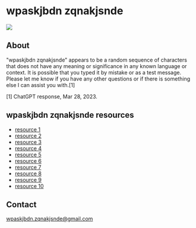 # wpaskjbdn zqnakjsnde
![](figure/wpaskjbdn%20zqnakjsnde.png)

## About
"wpaskjbdn zqnakjsnde" appears to be a random sequence of characters that does not have any meaning or significance in any known language or context. It is possible that you typed it by mistake or as a test message. Please let me know if you have any other questions or if there is something else I can assist you with.[1] 

[1] ChatGPT response, Mar 28, 2023. 

## wpaskjbdn zqnakjsnde resources
- [resource 1](https://harikrishnankr16.wixsite.com/wpaskjbdn-zqnakjsnde/about)
- [resource 2](https://bomulcisu.tistory.com/120)
- [resource 3](https://wpaskjbdn-zqnakjsnde.github.io/)
- [resource 4](https://vaidhyesh.in/?i=1)
- [resource 5](https://mattkocmoud.weebly.com/)
- [resource 6](https://yatingupta.in/wpaskjbdn-zqnakjsnde/)
- [resource 7](https://people.tamu.edu/~sairamana/)
- [resource 8](http://people.tamu.edu/~harman9297/index.html)
- [resource 9](https://github.com/dushyantRathore/wpaskjbdn-zqnakjsnde)
- [resource 10](https://github.com/YatinGupta777/wpaskjbdn-zqnakjsnde)

## Contact
wpaskjbdn.zqnakjsnde@gmail.com